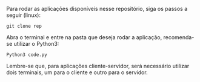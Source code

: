 Para rodar as aplicações disponíveis nesse repositório, siga os passos a seguir (linux):


```
git clone rep
```

Abra o terminal e entre na pasta que deseja rodar a aplicação, recomenda-se utilizar o Python3:

```
Python3 code.py
```

Lembre-se que, para aplicações cliente-servidor, será necessário utilizar dois terminais, um para o cliente e outro para o servidor.

